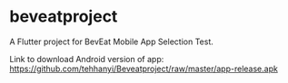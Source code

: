 # beveatproject

A Flutter project for BevEat Mobile App Selection Test.

Link to download Android version of app: https://github.com/tehhanyi/Beveatproject/raw/master/app-release.apk

